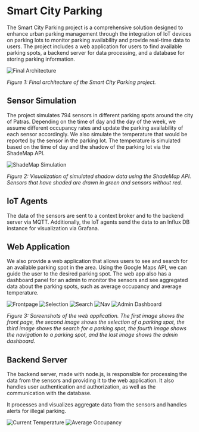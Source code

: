 # Smart City Parking

The Smart City Parking project is a comprehensive solution designed to enhance urban parking management through the integration of IoT devices on parking lots to monitor parking availability and provide real-time data to users. The project includes a web application for users to find available parking spots, a backend server for data processing, and a database for storing parking information.

![Final Architecture](Presentations/images/architecture.png)

*Figure 1: Final architecture of the Smart City Parking project.*

## Sensor Simulation

The project simulates 794 sensors in different parking spots around the city of Patras. Depending on the time of day and the day of the week, we assume different occupancy rates and update the parking availability of each sensor accordingly. We also simulate the temperature that would be reported by the sensor in the parking lot. The temperature is simulated based on the time of day and the shadow of the parking lot via the ShadeMap API.

![ShadeMap Simulation](src/simulation/shadows/shadows-video/shadows.gif)

*Figure 2: Visualization of simulated shadow data using the ShadeMap API. Sensors that have shaded are drawn in green and sensors without red.*

## IoT Agents

The data of the sensors are sent to a context broker and to the backend server via MQTT. Additionally, the IoT agents send the data to an Influx DB instance for visualization via Grafana.

## Web Application

We also provide a web application that allows users to see and search for an available parking spot in the area. Using the Google Maps API, we can guide the user to the desired parking spot. The web app also has a dashboard panel for an admin to monitor the sensors and see aggregated data about the parking spots, such as average occupancy and average temperature.

![Frontpage](Presentations/images/frontpage.png)
![Selection](Presentations/images/select.png)
![Search](Presentations/images/search.png)
![Nav](Presentations/images/nav.png)
![Admin Dashboard](Presentations/images/admin.png)

*Figure 3: Screenshots of the web application. The first image shows the front page, the second image shows the selection of a parking spot, the third image shows the search for a parking spot, the fourth image shows the navigation to a parking spot, and the last image shows the admin dashboard.*

## Backend Server

The backend server, made with node.js, is responsible for processing the data from the sensors and providing it to the web application. It also handles user authentication and authorization, as well as the communication with the database.

It processes and visualizes aggregate data from the sensors and handles alerts for illegal parking.

![Current Temperature](Presentations/images/curr-temp.png)
![Average Occupancy](Presentations/images/av-occ.png)
